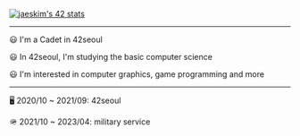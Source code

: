 [![jaeskim's 42 stats](https://badge42.herokuapp.com/api/stats/heryu)](https://github.com/JaeSeoKim/badge42)

---

😃 I'm a Cadet in 42seoul

😃 In 42seoul, I'm studying the basic computer science

😃 I'm interested in computer graphics, game programming and more

---

🖥️ 2020/10 ~ 2021/09: 42seoul

🪖 2021/10 ~ 2023/04: military service
